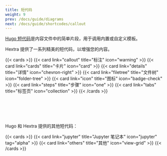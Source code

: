 ```yaml
---
title: 短代码
weight: 9
prev: /docs/guide/diagrams
next: /docs/guide/shortcodes/callout
---
```


[Hugo 短代码](https://gohugo.io/content-management/shortcodes/)是内容文件中的简单片段，用于调用内置或自定义模板。

Hextra 提供了一系列精美的短代码，以增强您的内容。

{{< cards >}}
  {{< card link="callout" title="标注" icon="warning" >}}
  {{< card link="cards" title="卡片" icon="card" >}}
  {{< card link="details" title="详情" icon="chevron-right" >}}
  {{< card link="filetree" title="文件树" icon="folder-tree" >}}
  {{< card link="icon" title="图标" icon="badge-check" >}}
  {{< card link="steps" title="步骤" icon="one" >}}
  {{< card link="tabs" title="标签页" icon="collection" >}}
{{< /cards >}}

<div style="padding-top:4rem"></div>

Hugo 和 Hextra 提供的其他短代码：

{{< cards >}}
  {{< card link="jupyter" title="Jupyter 笔记本" icon="jupyter" tag="alpha" >}}
  {{< card link="others" title="其他" icon="view-grid" >}}
{{< /cards >}}